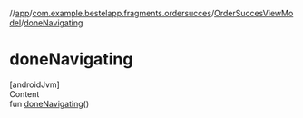 //[app](../../index.md)/[com.example.bestelapp.fragments.ordersucces](../index.md)/[OrderSuccesViewModel](index.md)/[doneNavigating](done-navigating.md)



# doneNavigating  
[androidJvm]  
Content  
fun [doneNavigating](done-navigating.md)()  



